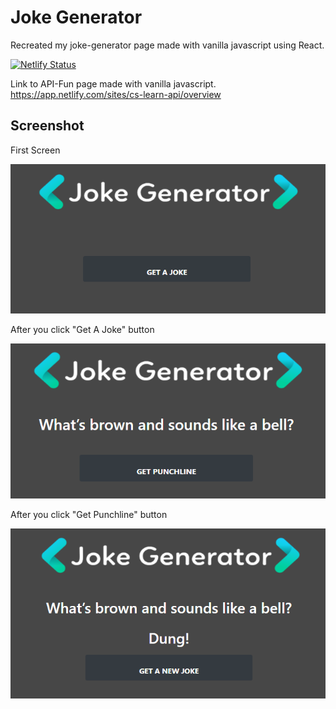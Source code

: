 # Joke Generator

Recreated my joke-generator page made with vanilla javascript using React. 

[![Netlify Status](https://api.netlify.com/api/v1/badges/d9f10ec9-f769-430a-b0a1-cf2891b016d0/deploy-status)](https://app.netlify.com/sites/cs-joke-generator/deploys)

Link to API-Fun page made with vanilla javascript.
https://app.netlify.com/sites/cs-learn-api/overview


## Screenshot

First Screen

<img src="src/assets/joke.png"/>

After you click "Get A Joke" button

<img src="src/assets/joke2.png"/>

After you click "Get Punchline" button

<img src="src/assets/joke3.png"/>
